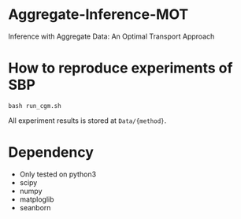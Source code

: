 # Aggregate-Inference-MOT
Inference with Aggregate Data: An Optimal Transport Approach

# How to reproduce experiments of SBP
```shell
bash run_cgm.sh
```
All experiment results is stored at `Data/{method}`.

# Dependency
- Only tested on python3
- scipy
- numpy
- matploglib
- seanborn